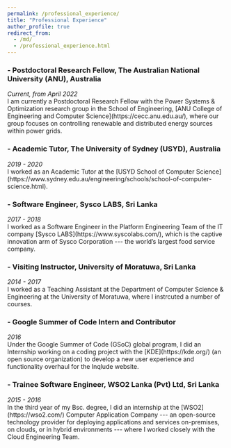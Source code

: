 ```yaml
---
permalink: /professional_experience/
title: "Professional Experience"
author_profile: true
redirect_from: 
  - /md/
  - /professional_experience.html
---
```


### - Postdoctoral Research Fellow, The Australian National University (ANU), Australia
<div style="text-align: left"> <i>Current, from April 2022</i> </div>
I am currently a Postdoctoral Research Fellow with the Power Systems & Optimization research group in the School of Engineering, [ANU College of Engineering and Computer Science](https://cecc.anu.edu.au/), where our group focuses on controlling renewable and distributed energy sources within power grids.


### - Academic Tutor, The University of Sydney (USYD), Australia
<div style="text-align: left"> <i>2019 - 2020</i> </div>
I worked as an Academic Tutor at the [USYD School of Computer Science](https://www.sydney.edu.au/engineering/schools/school-of-computer-science.html).

  


### - Software Engineer, Sysco LABS, Sri Lanka
<div style="text-align: left"> <i>2017 - 2018</i> </div>
I worked as a Software Engineer in the Platform Engineering Team of the IT company [Sysco LABS](https://www.syscolabs.com/), which is the captive innovation arm of Sysco Corporation --- the world’s largest food service company.



### - Visiting Instructor, University of Moratuwa, Sri Lanka
<div style="text-align: left"> <i>2014 - 2017</i> </div>
I worked as a Teaching Assistant at the Department of Computer Science & Engineering at the University of Moratuwa, where I instrcuted a number of courses.



### - Google Summer of Code Intern and Contributor
<div style="text-align: left"> <i>2016</i> </div>
Under the Google Summer of Code (GSoC) global program, I did an Internship working on a coding project with the [KDE](https://kde.org/) (an open source organization) to develop a new user experience and functionality overhaul for the Inqlude website.




### - Trainee Software Engineer, WSO2 Lanka (Pvt) Ltd, Sri Lanka
<div style="text-align: left"> <i>2015 - 2016</i> </div>
In the third year of my Bsc. degree, I did an internship at the [WSO2](https://wso2.com/) Computer Application Company --- an open-source technology provider for deploying applications and services on-premises, on clouds, or in hybrid environments --- where I worked closely with the Cloud Engineering Team.

